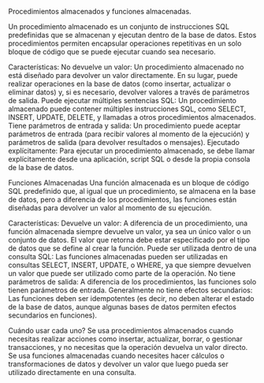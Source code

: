 Procedimientos almacenados y funciones almacenadas.

Un procedimiento almacenado es un conjunto de instrucciones SQL predefinidas que se almacenan y ejecutan dentro de la base de datos. Estos procedimientos permiten encapsular operaciones repetitivas en un solo bloque de código que se puede ejecutar cuando sea necesario.

Características:
No devuelve un valor: Un procedimiento almacenado no está diseñado para devolver un valor directamente. En su lugar, puede realizar operaciones en la base de datos (como insertar, actualizar o eliminar datos) y, si es necesario, devolver valores a través de parámetros de salida.
Puede ejecutar múltiples sentencias SQL: Un procedimiento almacenado puede contener múltiples instrucciones SQL, como SELECT, INSERT, UPDATE, DELETE, y llamadas a otros procedimientos almacenados.
Tiene parámetros de entrada y salida: Un procedimiento puede aceptar parámetros de entrada (para recibir valores al momento de la ejecución) y parámetros de salida (para devolver resultados o mensajes).
Ejecutado explícitamente: Para ejecutar un procedimiento almacenado, se debe llamar explícitamente desde una aplicación, script SQL o desde la propia consola de la base de datos.
 
Funciones Almacenadas
Una función almacenada es un bloque de código SQL predefinido que, al igual que un procedimiento, se almacena en la base de datos, pero a diferencia de los procedimientos, las funciones están diseñadas para devolver un valor al momento de su ejecución.

Características:
Devuelve un valor: A diferencia de un procedimiento, una función almacenada siempre devuelve un valor, ya sea un único valor o un conjunto de datos. El valor que retorna debe estar especificado por el tipo de datos que se define al crear la función.
Puede ser utilizada dentro de una consulta SQL: Las funciones almacenadas pueden ser utilizadas en consultas SELECT, INSERT, UPDATE, o WHERE, ya que siempre devuelven un valor que puede ser utilizado como parte de la operación.
No tiene parámetros de salida: A diferencia de los procedimientos, las funciones solo tienen parámetros de entrada.
Generalmente no tiene efectos secundarios: Las funciones deben ser idempotentes (es decir, no deben alterar el estado de la base de datos, aunque algunas bases de datos permiten efectos secundarios en funciones).

Cuándo usar cada uno?
Se usa procedimientos almacenados cuando necesitas realizar acciones como insertar, actualizar, borrar, o gestionar transacciones, y no necesitas que la operación devuelva un valor directo.
Se usa funciones almacenadas cuando necesites hacer cálculos o transformaciones de datos y devolver un valor que luego pueda ser utilizado directamente en una consulta.